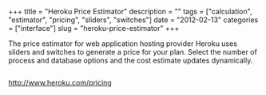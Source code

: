 +++
title = "Heroku Price Estimator"
description = ""
tags = ["calculation", "estimator", "pricing", "sliders", "switches"]
date = "2012-02-13"
categories = ["interface"]
slug = "heroku-price-estimator"
+++


<p>The price estimator for web application hosting provider Heroku uses sliders and switches to generate a price for your plan. Select the number of process and database options and the cost estimate updates dynamically.</p>

<div id="screens-full" class="clear"><div class="fullimg clear"><a href="/media/interface/heroku-1.png" class="group" rel="group" title="1. "><img src="/media/interface/heroku-1.png" alt="" class="img-responsive"></a></div></div>        
<p><a href="http://www.heroku.com/pricing">http://www.heroku.com/pricing</a></p>

